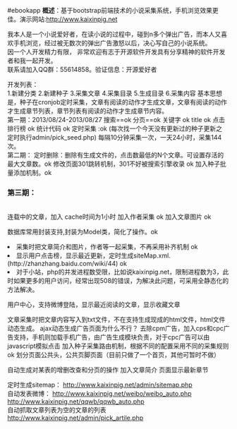 #ebookapp
<b>概述</b>：基于bootstrap前端技术的小说采集系统，手机浏览效果更佳。演示网站:http://www.kaixinpig.net<br>

我本人是一个小说爱好者，在读小说的过程中，碰到n多个弹出广告，而本人又喜欢手机浏览，经过被无数次的弹出广告激怒以后，决心写自己的小说系统。<br>
因一个人开发精力有限， 非常欢迎有志于开源软件开发具有分享精神的软件开发者和我一起开发。<br>
联系请加入QQ群：55614858。验证信息：开源爱好者<br>

开发列表：<br>
1.新建分类
2.新建种子
3.采集文章
4.采集目录
5.生成目录
6.采集内容
基本思想是，种子在cronjob定时采集，文章有阅读的动作才生成文章，文章有阅读的动作才生成章节列表，章节列表有阅读的动作才生成章节内容。
<br>
第一期：2013/08/24-2013/08/27
搜索==ok
分页==ok
关键字 ok
title ok
点击排行榜 ok
统计代码 ok
定时采集 :ok (每次找一个今天没有更新过的种子更新之 定时执行admin/pick_seed.php) 
每隔10分钟采集一次，一天24小时，采集144次。
<br>
第二期：
定时删除：删除有生成文件的，点击数最低的N个文章。可设置存活的最大文章数。ok
修改页面301跳转机制，301不好被搜索引擎收录 ok
加入种子批量添加机制。ok
<br>

<h3>第三期：</h3>
<br>
连载中的文章，加入 cache时间为1小时
加入作者采集	ok
加入文章图片	ok

数据库常用封装支持,封装为Model类，简化了操作。ok

<li>采集时把文章简介和图片，作者等一起采集，不再采用补齐机制 ok </li>
<li>显示用户点击榜，显示最近更新，定时生成siteMap.xml.(http://zhanzhang.baidu.com/wiki/44) ok </li>
<li>对于小站，php的并发进程数受限，比如说kaixinpig.net，限制进程数为3，此时如果更多的用户访问，经常出现508的错误，为解决此问题，可采用全静态化的方法解决。</li>



用户中心，支持微博登陆，显示最近阅读的文章，显示收藏文章


文章采集时把文章内容写入到txt文件，不在支持生成现成的html文件，html文件动态生成。 ajax动态生成广告页面为什么不行？
去除cpm广告，加入cps和cpc广告支持，手机则加载手机广告，由广告生成模块负责，对于cpc广告可以由javascript模拟点击
加入种子采集路由机制，根据不同的配置采用不同的采集规则 ok
划分页面公共头，公共页脚页面（目前只做了一个首页，其他可暂时不做）


自动生成对某表的增删改查和分页的操作
加入文章简介
页面显示最新章节
<br>

定时生成sitemap：
http://www.kaixinpig.net/admin/sitemap.php<br>
自动发表微博：
http://www.kaixinpig.net/weibo/weibo_auto.php<br>
http://www.kaixinpig.net/qqwb/qqwb_auto.php<br>
自动抓取文章列表为空的文章的列表
http://www.kaixinpig.net/admin/pick_artile.php<br>


